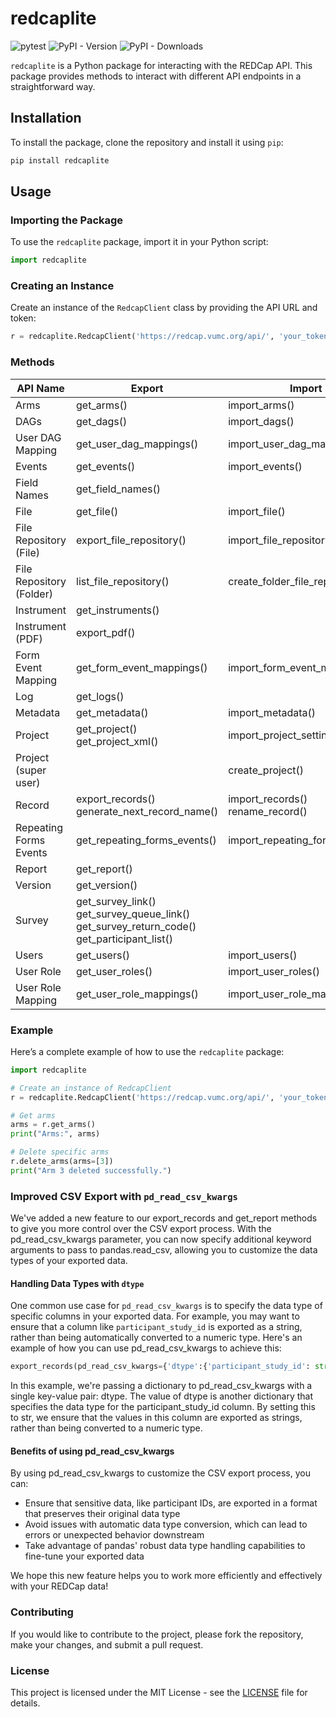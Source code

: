 # redcaplite

![pytest](https://github.com/jubilee2/RedcapLite/actions/workflows/python-app.yml/badge.svg?branch=main)
![PyPI - Version](https://img.shields.io/pypi/v/redcaplite)
![PyPI - Downloads](https://img.shields.io/pypi/dm/redcaplite)


`redcaplite` is a Python package for interacting with the REDCap API. This package provides methods to interact with different API endpoints in a straightforward way.

## Installation

To install the package, clone the repository and install it using `pip`:

```sh
pip install redcaplite
```

## Usage

### Importing the Package

To use the `redcaplite` package, import it in your Python script:

```python
import redcaplite
```

### Creating an Instance

Create an instance of the `RedcapClient` class by providing the API URL and token:

```python
r = redcaplite.RedcapClient('https://redcap.vumc.org/api/', 'your_token')
```

### Methods


| API Name | Export | Import | Delete |
|---|---|---|---|
| Arms | get_arms() | import_arms() | delete_arms() |
| DAGs | get_dags() | import_dags() | delete_dags() |
| User DAG Mapping | get_user_dag_mappings() | import_user_dag_mappings() |  |
| Events | get_events() | import_events() | delete_events() |
| Field Names | get_field_names() |  |  |
| File | get_file() | import_file() | delete_file() | 
| File Repository (File) | export_file_repository() | import_file_repository() | delete_file_repository() |
| File Repository (Folder)| list_file_repository() | create_folder_file_repository() |  | 
| Instrument | get_instruments() |  |  |
| Instrument (PDF)| export_pdf() |  |  |
| Form Event Mapping | get_form_event_mappings() | import_form_event_mappings() |  |
| Log | get_logs() |  |  |
| Metadata | get_metadata() | import_metadata() |  |
| Project | get_project()<br>get_project_xml() | import_project_settings() |  |
| Project (super user) |  | create_project() |  |
| Record | export_records()<br>generate_next_record_name() | import_records()<br>rename_record() | delete_records() |
| Repeating Forms Events | get_repeating_forms_events() | import_repeating_forms_events() |  |
| Report | get_report() |  |  |
| Version | get_version() |  |  |
| Survey | get_survey_link()<br>get_survey_queue_link()<br>get_survey_return_code()<br>get_participant_list() |  |  |
| Users | get_users() | import_users() | delete_users() |
| User Role | get_user_roles() | import_user_roles() | delete_user_roles() |
| User Role Mapping | get_user_role_mappings() | import_user_role_mappings() |  |


### Example

Here’s a complete example of how to use the `redcaplite` package:

```python
import redcaplite

# Create an instance of RedcapClient
r = redcaplite.RedcapClient('https://redcap.vumc.org/api/', 'your_token')

# Get arms
arms = r.get_arms()
print("Arms:", arms)

# Delete specific arms
r.delete_arms(arms=[3])
print("Arm 3 deleted successfully.")
```

### Improved CSV Export with `pd_read_csv_kwargs`

We've added a new feature to our export_records and get_report methods to give you more control over the CSV export process. With the pd_read_csv_kwargs parameter, you can now specify additional keyword arguments to pass to pandas.read_csv, allowing you to customize the data types of your exported data.

#### Handling Data Types with `dtype`

One common use case for `pd_read_csv_kwargs` is to specify the data type of specific columns in your exported data. For example, you may want to ensure that a column like `participant_study_id` is exported as a string, rather than being automatically converted to a numeric type.
Here's an example of how you can use pd_read_csv_kwargs to achieve this:

```python
export_records(pd_read_csv_kwargs={'dtype':{'participant_study_id': str}})
```

In this example, we're passing a dictionary to pd_read_csv_kwargs with a single key-value pair: dtype. The value of dtype is another dictionary that specifies the data type for the participant_study_id column. By setting this to str, we ensure that the values in this column are exported as strings, rather than being converted to a numeric type.

#### Benefits of using pd_read_csv_kwargs

By using pd_read_csv_kwargs to customize the CSV export process, you can:
 - Ensure that sensitive data, like participant IDs, are exported in a format that preserves their original data type
 - Avoid issues with automatic data type conversion, which can lead to errors or unexpected behavior downstream
 - Take advantage of pandas' robust data type handling capabilities to fine-tune your exported data

We hope this new feature helps you to work more efficiently and effectively with your REDCap data!

### Contributing

If you would like to contribute to the project, please fork the repository, make your changes, and submit a pull request.

### License

This project is licensed under the MIT License - see the [LICENSE](LICENSE) file for details.
